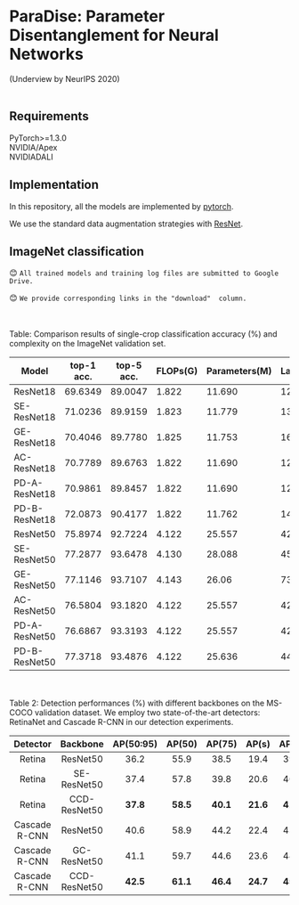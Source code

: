 # ParaDise: Parameter Disentanglement for Neural Networks
(Underview by NeurIPS 2020)
<br><br>

## Requirements
PyTorch>=1.3.0<br>
NVIDIA/Apex<br>
NVIDIADALI<br>

## Implementation
In this repository, all the models are implemented by [pytorch](https://pytorch.org/).<br>

We use the standard data augmentation strategies with [ResNet](https://github.com/pytorch/examples/blob/master/imagenet/main.py).<br>

## ImageNet classification

:blush: `All trained models and training log files are submitted to Google Drive.`

:blush: `We provide corresponding links in the "download"  column.`

<br>
<br>
Table:  Comparison results of single-crop classification accuracy (%) and complexity on the ImageNet validation set.

| Model | top-1 acc. |top-5 acc. |FLOPs(G)|Parameters(M)|Latency(cpu)|Download|
| --- | --- |--- |--- |--- |---|---|
| ResNet18 | 69.6349 |89.0047|1.822|11.690|12ms|<a href="">model</a> <a href="">log</a>|
| SE-ResNet18 | 71.0236 |89.9159|1.823|11.779|13ms|<a href="">model</a> <a href="">log</a>|
| GE-ResNet18 | 70.4046 |89.7780|1.825|11.753|16ms|<a href="">model</a> <a href="">log</a>|
| AC-ResNet18 | 70.7789 |89.6763|1.822|11.690|12ms|<a href="">model</a> <a href="">log</a>|
| PD-A-ResNet18 | 70.9861 |89.8457|1.822|11.690|12ms|<a href="">model</a> <a href="">log</a>|
| PD-B-ResNet18 | 72.0873 |90.4177|1.822|11.762|14ms|<a href="">model</a> <a href="">log</a>|
| ResNet50 | 75.8974|92.7224|4.122|25.557|42ms|<a href="">model</a> <a href="">log</a>|
| SE-ResNet50 | 77.2877|93.6478|4.130|28.088|45ms|<a href="">model</a> <a href="">log</a>|
| GE-ResNet50 | 77.1146 |93.7107|4.143|26.06|73ms|<a href="">model</a> <a href="">log</a>|
| AC-ResNet50 |76.5804|93.1820|4.122|25.557|42ms|<a href="">model</a> <a href="">log</a>|
| PD-A-ResNet50 | 76.6867|93.3193|4.122|25.557|42ms|<a href="">model</a> <a href="">log</a>|
| PD-B-ResNet50 |77.3718 |93.4876|4.122|25.636|44ms|<a href="">model</a> <a href="">log</a>|



<br>
<br>
Table 2: Detection performances (%) with different backbones on the MS-COCO validation dataset. We employ two state-of-the-art detectors: RetinaNet and Cascade R-CNN  in our detection experiments.

| Detector | Backbone | AP(50:95) | AP(50) | AP(75) | AP(s)|AP(m)|AP(l)|Download
|:-:|:-:|:-:|:-:|:-:|:-:|:-:|:-:|:-:|
|Retina|ResNet50|36.2|55.9|38.5|19.4|39.8|48.3|[model](https://drive.google.com/open?id=1imZvUrwg6Vy6TFRLAsL62FsF-DyizZXR) [log](https://drive.google.com/open?id=14rRmHai_9ghL5oC-1DTTiLrt4w_HY0Yl)
|Retina|SE-ResNet50|37.4|57.8|39.8|20.6|40.8|50.3|[model](https://drive.google.com/open?id=1ivzPfC_JhpO7DPs6vzlHGxkZBf2sC60p) [log](https://drive.google.com/open?id=1mKctgPjf9QbEXTeSm_-J_kqeiVNGuMT7)
|Retina|CCD-ResNet50|**37.8**|**58.5**|**40.1**|**21.6**|**41.5**|**50.9**|[model](https://drive.google.com/open?id=1StYpULhwgCwG_ZacBR1bRFqbgt6FRHZr) [log](https://drive.google.com/open?id=1ADWdGj2NcuiK2SCExfWKM8ovypBC68FL)
Cascade R-CNN|ResNet50|40.6|58.9|44.2|22.4|43.7|54.7|[model](https://drive.google.com/open?id=1jGUT2KsFggLSJMkH0cgJUJV_p_cSM-7f) [log](https://drive.google.com/open?id=13g-4XlMlySVUJyrvWeU5FVCA--cojaCk)
Cascade R-CNN|GC-ResNet50|41.1|59.7|44.6|23.6|44.1|54.3|[model](https://drive.google.com/open?id=19cv3TReITDMJuvmAleGzzt3H39iq3pYl) [log](https://drive.google.com/open?id=1uCcKukd4HKtxIc1uUfKydd-_NIPnj9_i)
Cascade R-CNN|CCD-ResNet50|**42.5**|**61.1**|**46.4**|**24.7**|**45.9**|**56.5**|[model](https://drive.google.com/open?id=1655frDSIzUpxjOD4Bt2-l6w0D5DBo2Yn) [log](https://drive.google.com/open?id=1655frDSIzUpxjOD4Bt2-l6w0D5DBo2Yn)
